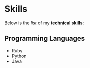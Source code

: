 # Skills

Below is the _list_ of my **technical skills**:

## Programming Languages
- Ruby
- Python
- Java
